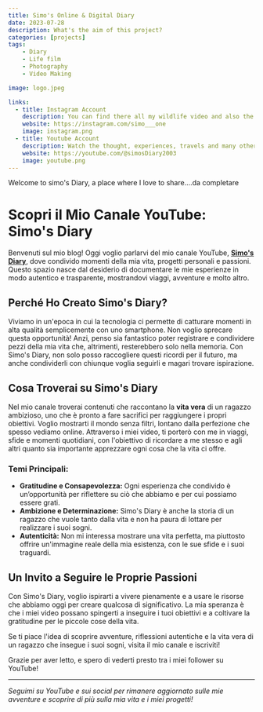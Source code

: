 ```yaml
---
title: Simo's Online & Digital Diary
date: 2023-07-28
description: What's the aim of this project? 
categories: [projects]
tags:
    - Diary
    - Life film
    - Photography
    - Video Making

image: logo.jpeg

links:
  - title: Instagram Account
    description: You can find there all my wildlife video and also the backstage of it
    website: https://instagram.com/simo___one
    image: instagram.png
  - title: Youtube Account
    description: Watch the thought, experiences, travels and many other stuff that I share.
    website: https://youtube.com/@simosDiary2003
    image: youtube.png
---
```


Welcome to simo's Diary, a place where I love to share....da completare

# Scopri il Mio Canale YouTube: Simo's Diary

Benvenuti sul mio blog! Oggi voglio parlarvi del mio canale YouTube, **[Simo's Diary](https://www.youtube.com/@SimosDiary2003)**, dove condivido momenti della mia vita, progetti personali e passioni. Questo spazio nasce dal desiderio di documentare le mie esperienze in modo autentico e trasparente, mostrandovi viaggi, avventure e molto altro.

## Perché Ho Creato Simo's Diary?

Viviamo in un'epoca in cui la tecnologia ci permette di catturare momenti in alta qualità semplicemente con uno smartphone. Non voglio sprecare questa opportunità! Anzi, penso sia fantastico poter registrare e condividere pezzi della mia vita che, altrimenti, resterebbero solo nella memoria. Con Simo's Diary, non solo posso raccogliere questi ricordi per il futuro, ma anche condividerli con chiunque voglia seguirli e magari trovare ispirazione.

## Cosa Troverai su Simo's Diary

Nel mio canale troverai contenuti che raccontano la **vita vera** di un ragazzo ambizioso, uno che è pronto a fare sacrifici per raggiungere i propri obiettivi. Voglio mostrarti il mondo senza filtri, lontano dalla perfezione che spesso vediamo online. Attraverso i miei video, ti porterò con me in viaggi, sfide e momenti quotidiani, con l'obiettivo di ricordare a me stesso e agli altri quanto sia importante apprezzare ogni cosa che la vita ci offre.

### Temi Principali:
- **Gratitudine e Consapevolezza:** Ogni esperienza che condivido è un’opportunità per riflettere su ciò che abbiamo e per cui possiamo essere grati.
- **Ambizione e Determinazione:** Simo's Diary è anche la storia di un ragazzo che vuole tanto dalla vita e non ha paura di lottare per realizzare i suoi sogni.
- **Autenticità:** Non mi interessa mostrare una vita perfetta, ma piuttosto offrire un'immagine reale della mia esistenza, con le sue sfide e i suoi traguardi.

## Un Invito a Seguire le Proprie Passioni

Con Simo's Diary, voglio ispirarti a vivere pienamente e a usare le risorse che abbiamo oggi per creare qualcosa di significativo. La mia speranza è che i miei video possano spingerti a inseguire i tuoi obiettivi e a coltivare la gratitudine per le piccole cose della vita.

Se ti piace l'idea di scoprire avventure, riflessioni autentiche e la vita vera di un ragazzo che insegue i suoi sogni, visita il mio canale e iscriviti!


Grazie per aver letto, e spero di vederti presto tra i miei follower su YouTube!

---

*Seguimi su YouTube e sui social per rimanere aggiornato sulle mie avventure e scoprire di più sulla mia vita e i miei progetti!*